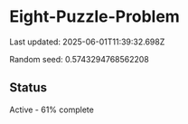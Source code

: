 # Eight-Puzzle-Problem

Last updated: 2025-06-01T11:39:32.698Z

Random seed: 0.5743294768562208

## Status

Active - 61% complete